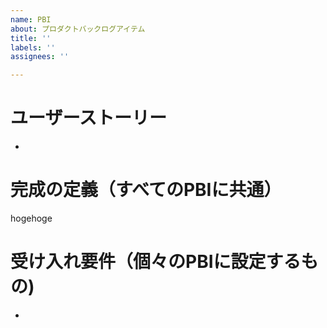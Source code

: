 ```yaml
---
name: PBI
about: プロダクトバックログアイテム
title: ''
labels: ''
assignees: ''

---
```


# ユーザーストーリー
- 

# 完成の定義（すべてのPBIに共通）
hogehoge

# 受け入れ要件（個々のPBIに設定するもの)
- 

